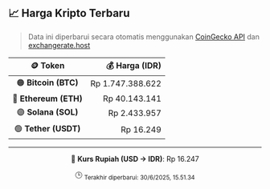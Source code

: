 

<!-- HARGA_KRIPTO -->
## 📈 Harga Kripto Terbaru

> Data ini diperbarui secara otomatis menggunakan [CoinGecko API](https://www.coingecko.com/) dan [exchangerate.host](https://exchangerate.host/)

<div align="center">

| 🪙 Token | 💰 Harga (IDR) |
|:------:|---------------:|
| 🟠 **Bitcoin (BTC)**   | Rp 1.747.388.622 |
| 🔵 **Ethereum (ETH)**  | Rp 40.143.141 |
| 🟣 **Solana (SOL)**    | Rp 2.433.957 |
| 🟢 **Tether (USDT)**   | Rp 16.249 |

---

💱 **Kurs Rupiah (USD → IDR)**: Rp 16.247

🕒 <sub>Terakhir diperbarui: 30/6/2025, 15.51.34</sub>

</div>
<!-- /HARGA_KRIPTO -->